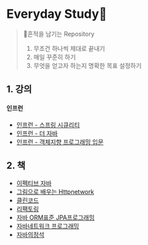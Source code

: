 # Everyday Study🥇

>   🦶흔적을 남기는 Repository
>
>   1.  무조건 하나씩 제대로 끝내기
>   2.  매일 꾸준히 하기
>   3.  무엇을 얻고자 하는지 명확한 목표 설정하기





## 1. 강의

#### 인프런

-   [인프런 - 스프링 시큐리티](./spring/spring-security.md)
-   [인프런 - 더 자바](./java/java-bytecode.md)
-   [인프런 - 객체지향 프로그래밍 입문](./oop/oop-beginner-inflearn.md)





## 2. 책 

-   [이펙티브 자바](./book/effective-java.md)
-   [그림으로 배우는 Httpnetwork](./web/http-network-basic.md)
-   [클린코드](./book/cleancode.md)
-   [리팩토링](./book/refactoring.md)
-   [자바 ORM표준 JPA프로그래밍](./jpa/jpa.md)
-   [자바네트워크 프로그래밍](./book/자바네트워크프로그래밍.md)
-   [자바의정석](./java/자바의정석.md)